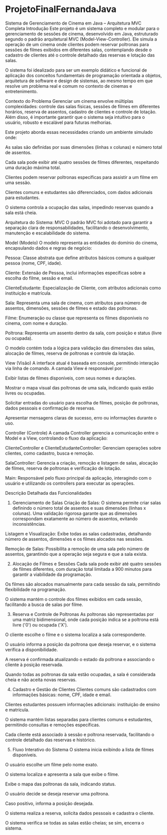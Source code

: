 # ProjetoFinalFernandaJava

Sistema de Gerenciamento de Cinema em Java – Arquitetura MVC Completa
Introdução
Este projeto é um sistema completo e modular para o gerenciamento de sessões de cinema, desenvolvido em Java, estruturado segundo o padrão arquitetural MVC (Model-View-Controller). Ele simula a operação de um cinema onde clientes podem reservar poltronas para sessões de filmes exibidos em diferentes salas, contemplando desde o cadastro de clientes até o controle detalhado das reservas e lotação das salas.

O sistema foi idealizado para ser um exemplo didático e funcional de aplicação dos conceitos fundamentais de programação orientada a objetos, arquitetura de software e design de sistemas, ao mesmo tempo em que resolve um problema real e comum no contexto de cinemas e entretenimento.

Contexto do Problema
Gerenciar um cinema envolve múltiplas complexidades: controle das salas físicas, sessões de filmes em diferentes horários, reserva de assentos, cadastro de clientes e controle de lotação. Além disso, é importante garantir que o sistema seja intuitivo para o usuário, robusto e escalável para futuras melhorias.

Este projeto aborda essas necessidades criando um ambiente simulado onde:

As salas são definidas por suas dimensões (linhas x colunas) e número total de assentos.

Cada sala pode exibir até quatro sessões de filmes diferentes, respeitando uma duração máxima total.

Clientes podem reservar poltronas específicas para assistir a um filme em uma sessão.

Clientes comuns e estudantes são diferenciados, com dados adicionais para estudantes.

O sistema controla a ocupação das salas, impedindo reservas quando a sala está cheia.

Arquitetura do Sistema: MVC
O padrão MVC foi adotado para garantir a separação clara de responsabilidades, facilitando o desenvolvimento, manutenção e escalabilidade do sistema.

Model (Modelo)
O modelo representa as entidades do domínio do cinema, encapsulando dados e regras de negócio:

Pessoa: Classe abstrata que define atributos básicos comuns a qualquer pessoa (nome, CPF, idade).

Cliente: Extensão de Pessoa, inclui informações específicas sobre a escolha do filme, sessão e email.

ClienteEstudante: Especialização de Cliente, com atributos adicionais como instituição e matrícula.

Sala: Representa uma sala de cinema, com atributos para número de assentos, dimensões, sessões de filmes e estado das poltronas.

Filme: Enumeração ou classe que representa os filmes disponíveis no cinema, com nome e duração.

Poltrona: Representa um assento dentro da sala, com posição e status (livre ou ocupada).

O modelo contém toda a lógica para validação das dimensões das salas, alocação de filmes, reserva de poltronas e controle da lotação.

View (Visão)
A interface atual é baseada em console, permitindo interação via linha de comando. A camada View é responsável por:

Exibir listas de filmes disponíveis, com seus nomes e durações.

Mostrar o mapa visual das poltronas de uma sala, indicando quais estão livres ou ocupadas.

Solicitar entradas do usuário para escolha de filmes, posição de poltronas, dados pessoais e confirmação de reservas.

Apresentar mensagens claras de sucesso, erro ou informações durante o uso.

Controller (Controle)
A camada Controller gerencia a comunicação entre o Model e a View, controlando o fluxo da aplicação:

ClienteController e ClienteEstudanteController: Gerenciam operações sobre clientes, como cadastro, busca e remoção.

SalaController: Gerencia a criação, remoção e listagem de salas, alocação de filmes, reserva de poltronas e verificação de lotação.

Main: Responsável pelo fluxo principal da aplicação, interagindo com o usuário e utilizando os controllers para executar as operações.

Descrição Detalhada das Funcionalidades
1. Gerenciamento de Salas
Criação de Salas: O sistema permite criar salas definindo o número total de assentos e suas dimensões (linhas x colunas). Uma validação rigorosa garante que as dimensões correspondam exatamente ao número de assentos, evitando inconsistências.

Listagem e Visualização: Exibe todas as salas cadastradas, detalhando número de assentos, dimensões e os filmes alocados nas sessões.

Remoção de Salas: Possibilita a remoção de uma sala pelo número de assentos, garantindo que a operação seja segura e que a sala exista.

2. Alocação de Filmes e Sessões
Cada sala pode exibir até quatro sessões de filmes diferentes, com duração total limitada a 900 minutos para garantir a viabilidade da programação.

Os filmes são alocados manualmente para cada sessão da sala, permitindo flexibilidade na programação.

O sistema mantém o controle dos filmes exibidos em cada sessão, facilitando a busca de salas por filme.

3. Reserva e Controle de Poltronas
As poltronas são representadas por uma matriz bidimensional, onde cada posição indica se a poltrona está livre ('0') ou ocupada ('X').

O cliente escolhe o filme e o sistema localiza a sala correspondente.

O usuário informa a posição da poltrona que deseja reservar, e o sistema verifica a disponibilidade.

A reserva é confirmada atualizando o estado da poltrona e associando o cliente à posição reservada.

Quando todas as poltronas da sala estão ocupadas, a sala é considerada cheia e não aceita novas reservas.

4. Cadastro e Gestão de Clientes
Clientes comuns são cadastrados com informações básicas: nome, CPF, idade e email.

Clientes estudantes possuem informações adicionais: instituição de ensino e matrícula.

O sistema mantém listas separadas para clientes comuns e estudantes, permitindo consultas e remoções específicas.

Cada cliente está associado à sessão e poltrona reservada, facilitando o controle detalhado das reservas e histórico.

5. Fluxo Interativo do Sistema
O sistema inicia exibindo a lista de filmes disponíveis.

O usuário escolhe um filme pelo nome exato.

O sistema localiza e apresenta a sala que exibe o filme.

Exibe o mapa das poltronas da sala, indicando status.

O usuário decide se deseja reservar uma poltrona.

Caso positivo, informa a posição desejada.

O sistema realiza a reserva, solicita dados pessoais e cadastra o cliente.

O sistema verifica se todas as salas estão cheias; se sim, encerra o sistema.

